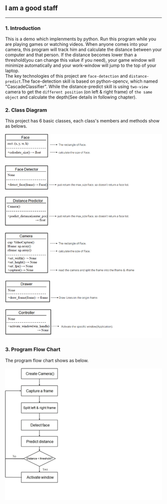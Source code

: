 ## I am a good staff
---
### 1. Introduction
This is a demo which implenments by python. Run this program while you are playing games or watching videos. When anyone comes into your camera, this program will track him and calculate the distance between your computer and that person. If the distance becomes lower than a threshold(you can change this value if you need), your game window will minimize automatically and your work-window will jump to the top of your laptop.<br>
The key technologies of this project are `face-detection` and `distance-predict`.The face-detection skill is based on python-opencv, which named "CascadeClassifier". While the distance-predict skill is using `two-view` camera to get the `different position` (on left & right frame) of `the same object` and calculate the depth(See details in following chapter).

### 2. Class Diagram
This project has 6 basic classes, each class's members and methods show as belows.<br><br>
<img src="assets/Class Diagram.png">

### 3. Program Flow Chart
The program flow chart shows as below.<br><br>
<img src="assets/program flow chart.jpg">